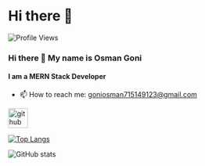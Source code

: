 # Hi there 👋

![Profile Views](https://komarev.com/ghpvc/?username=goni715)

### Hi there 👋 My name is Osman Goni
#### I am a MERN Stack Developer

- 📫 How to reach me: goniosman715149123@gmail.com 


[<img src='https://cdn.jsdelivr.net/npm/simple-icons@3.0.1/icons/github.svg' alt='github' height='40'>](https://github.com/goni715)  

[![Top Langs](https://github-readme-stats.vercel.app/api/top-langs/?username=goni715)](https://github.com/anuraghazra/github-readme-stats)

![GitHub stats](https://github-readme-stats.vercel.app/api?username=goni715&show_icons=true&count_private=true)  


